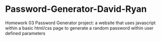 # Password-Generator-David-Ryan
Homework 03 Password Generator project: a website that uses javascript within a basic html/css page to generate a random password within user defined parameters
